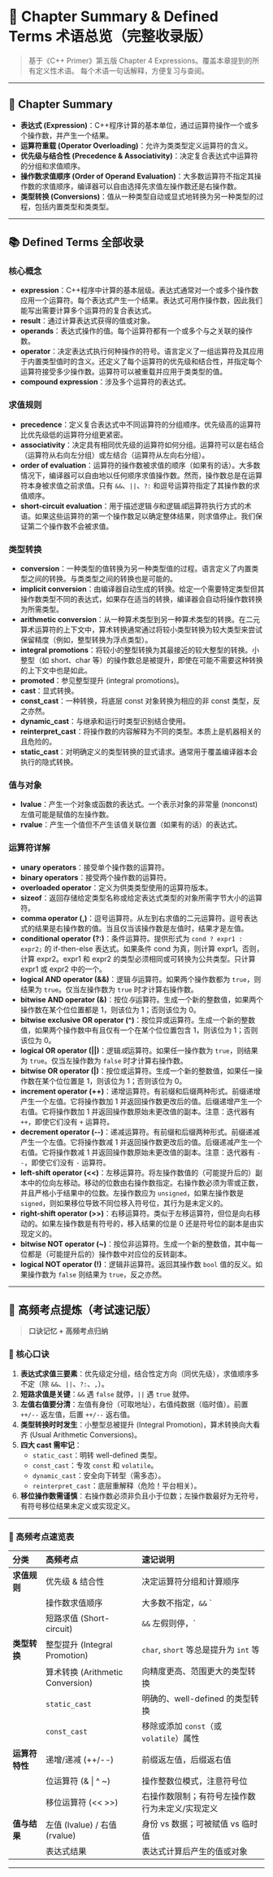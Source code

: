 # 📘 Chapter Summary & Defined Terms 术语总览（完整收录版）

> 基于《C++ Primer》第五版 Chapter 4 Expressions。覆盖本章提到的所有定义性术语。
> 每个术语一句话解释，方便复习与查阅。

---

## 🔑 Chapter Summary

*   **表达式 (Expression)**：C++程序计算的基本单位，通过运算符操作一个或多个操作数，并产生一个结果。
*   **运算符重载 (Operator Overloading)**：允许为类类型定义运算符的含义。
*   **优先级与结合性 (Precedence & Associativity)**：决定复合表达式中运算符的分组和求值顺序。
*   **操作数求值顺序 (Order of Operand Evaluation)**：大多数运算符不指定其操作数的求值顺序，编译器可以自由选择先求值左操作数还是右操作数。
*   **类型转换 (Conversions)**：值从一种类型自动或显式地转换为另一种类型的过程，包括内置类型和类类型。

---

## 📚 Defined Terms 全部收录

### 核心概念
*   **expression**：C++程序中计算的基本层级。表达式通常对一个或多个操作数应用一个运算符。每个表达式产生一个结果。表达式可用作操作数，因此我们能写出需要计算多个运算符的复合表达式。
*   **result**：通过计算表达式获得的值或对象。
*   **operands**：表达式操作的值。每个运算符都有一个或多个与之关联的操作数。
*   **operator**：决定表达式执行何种操作的符号。语言定义了一组运算符及其应用于内置类型值时的含义。还定义了每个运算符的优先级和结合性，并指定每个运算符接受多少操作数。运算符可以被重载并应用于类类型的值。
*   **compound expression**：涉及多个运算符的表达式。

### 求值规则
*   **precedence**：定义复合表达式中不同运算符的分组顺序。优先级高的运算符比优先级低的运算符分组更紧密。
*   **associativity**：决定具有相同优先级的运算符如何分组。运算符可以是右结合（运算符从右向左分组）或左结合（运算符从左向右分组）。
*   **order of evaluation**：运算符的操作数被求值的顺序（如果有的话）。大多数情况下，编译器可以自由地以任何顺序求值操作数。然而，操作数总是在运算符本身被求值之前求值。只有 `&&`、`||`、`?:` 和逗号运算符指定了其操作数的求值顺序。
*   **short-circuit evaluation**：用于描述逻辑*与*和逻辑*或*运算符执行方式的术语。如果这些运算符的第一个操作数足以确定整体结果，则求值停止。我们保证第二个操作数不会被求值。

### 类型转换
*   **conversion**：一种类型的值转换为另一种类型值的过程。语言定义了内置类型之间的转换。与类类型之间的转换也是可能的。
*   **implicit conversion**：由编译器自动生成的转换。给定一个需要特定类型但其操作数类型不同的表达式，如果存在适当的转换，编译器会自动将操作数转换为所需类型。
*   **arithmetic conversion**：从一种算术类型到另一种算术类型的转换。在二元算术运算符的上下文中，算术转换通常通过将较小类型转换为较大类型来尝试保留精度（例如，整型转换为浮点类型）。
*   **integral promotions**：将较小的整型转换为其最接近的较大整型的转换。小整型（如 short、char 等）的操作数总是被提升，即使在可能不需要这种转换的上下文中也是如此。
*   **promoted**：参见整型提升 (integral promotions)。
*   **cast**：显式转换。
*   **const_cast**：一种转换，将底层 const 对象转换为相应的非 const 类型，反之亦然。
*   **dynamic_cast**：与继承和运行时类型识别结合使用。
*   **reinterpret_cast**：将操作数的内容解释为不同的类型。本质上是机器相关的且危险的。
*   **static_cast**：对明确定义的类型转换的显式请求。通常用于覆盖编译器本会执行的隐式转换。

### 值与对象
*   **lvalue**：产生一个对象或函数的表达式。一个表示对象的非常量 (nonconst) 左值可能是赋值的左操作数。
*   **rvalue**：产生一个值但不产生该值关联位置（如果有的话）的表达式。

### 运算符详解
*   **unary operators**：接受单个操作数的运算符。
*   **binary operators**：接受两个操作数的运算符。
*   **overloaded operator**：定义为供类类型使用的运算符版本。
*   **sizeof**：返回存储给定类型名称或给定表达式类型的对象所需字节大小的运算符。
*   **comma operator (,)**：逗号运算符。从左到右求值的二元运算符。逗号表达式的结果是右操作数的值。当且仅当该操作数是左值时，结果才是左值。
*   **conditional operator (?:)**：条件运算符。提供形式为 `cond ? expr1 : expr2;` 的 if-then-else 表达式。如果条件 cond 为真，则计算 expr1。否则，计算 expr2。expr1 和 expr2 的类型必须相同或可转换为公共类型。只计算 expr1 或 expr2 中的一个。
*   **logical AND operator (&&)**：逻辑*与*运算符。如果两个操作数都为 `true`，则结果为 `true`。仅当左操作数为 `true` 时才计算右操作数。
*   **bitwise AND operator (&)**：按位*与*运算符。生成一个新的整数值，如果两个操作数在某个位位置都是 1，则该位为 1；否则该位为 0。
*   **bitwise exclusive OR operator (^)**：按位异或运算符。生成一个新的整数值，如果两个操作数中有且仅有一个在某个位位置包含 1，则该位为 1；否则该位为 0。
*   **logical OR operator (||)**：逻辑*或*运算符。如果任一操作数为 `true`，则结果为 `true`。仅当左操作数为 `false` 时才计算右操作数。
*   **bitwise OR operator (|)**：按位或运算符。生成一个新的整数值，如果任一操作数在某个位位置是 1，则该位为 1；否则该位为 0。
*   **increment operator (++)**：递增运算符。有前缀和后缀两种形式。前缀递增产生一个左值。它将操作数加 1 并返回操作数更改后的值。后缀递增产生一个右值。它将操作数加 1 并返回操作数原始未更改值的副本。注意：迭代器有 `++`，即使它们没有 `+` 运算符。
*   **decrement operator (--)**：递减运算符。有前缀和后缀两种形式。前缀递减产生一个左值。它将操作数减 1 并返回操作数更改后的值。后缀递减产生一个右值。它将操作数减 1 并返回操作数原始未更改值的副本。注意：迭代器有 `--`，即使它们没有 `-` 运算符。
*   **left-shift operator (<<)**：左移运算符。将左操作数值的（可能提升后的）副本中的位向左移动。移动的位数由右操作数指定。右操作数必须为零或正数，并且严格小于结果中的位数。左操作数应为 `unsigned`，如果左操作数是 `signed`，则如果移位导致不同位移入符号位，其行为是未定义的。
*   **right-shift operator (>>)**：右移运算符。类似于左移运算符，但位是向右移动的。如果左操作数是有符号的，移入结果的位是 0 还是符号位的副本是由实现定义的。
*   **bitwise NOT operator (~)**：按位非运算符。生成一个新的整数值，其中每一位都是（可能提升后的）操作数中对应位的反转副本。
*   **logical NOT operator (!)**：逻辑非运算符。返回其操作数 `bool` 值的反义。如果操作数为 `false` 则结果为 `true`，反之亦然。

---

## 📌 高频考点提炼（考试速记版）

> **口诀记忆 + 高频考点归纳**

### 🌟 核心口诀

1.  **表达式求值三要素**：优先级定分组，结合性定方向（同优先级），求值顺序多不定（除 `&&`、`||`、`?:`、`,`）。
2.  **短路求值是关键**：`&&` 遇 `false` 就停，`||` 遇 `true` 就停。
3.  **左值右值要分清**：左值有身份（可取地址），右值纯数据（临时值）。前置 `++/--` 返左值，后置 `++/--` 返右值。
4.  **类型转换时时发生**：小整型总被提升 (Integral Promotion)，算术转换向大看齐 (Usual Arithmetic Conversions)。
5.  **四大 cast 需牢记**：
    *   `static_cast`：明转 well-defined 类型。
    *   `const_cast`：专攻 `const` 和 `volatile`。
    *   `dynamic_cast`：安全向下转型（需多态）。
    *   `reinterpret_cast`：底层重解释（危险！平台相关）。
6.  **移位操作数需谨慎**：右操作数必须非负且小于位数；左操作数最好为无符号，有符号移位结果未定义或实现定义。

---
### 🎯 高频考点速览表

| 分类 | 高频考点 | 速记说明 |
| :--- | :--- | :--- |
| **求值规则** | 优先级 & 结合性 | 决定运算符分组和计算顺序 |
| | 操作数求值顺序 | 大多数不指定，`&&` `||` `?:` `,` 指定 |
| | 短路求值 (Short-circuit) | `&&` 左假则停，`||` 左真则停 |
| **类型转换** | 整型提升 (Integral Promotion) | `char`, `short` 等总是提升为 `int` 等 |
| | 算术转换 (Arithmetic Conversion) | 向精度更高、范围更大的类型转换 |
| | `static_cast` | 明确的、well-defined 的类型转换 |
| | `const_cast` | 移除或添加 `const`（或 `volatile`）属性 |
| **运算符特性**| 递增/递减 (++/--) | 前缀返左值，后缀返右值 |
| | 位运算符 (& \| ^ ~) | 操作整数位模式，注意符号位 |
| | 移位运算符 (<< >>) | 右操作数限制；有符号左操作数行为未定义/实现定义 |
| **值与结果** | 左值 (lvalue) / 右值 (rvalue) | 身份 vs 数据；可被赋值 vs 临时值 |
| | 表达式结果 | 表达式计算后产生的值或对象 |

---